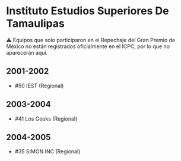 # Instituto Estudios Superiores De Tamaulipas

:warning: Equipos que solo participaron en el Repechaje del Gran Premio de México no están registrados oficialmente en el ICPC, por lo que no aparecerán aquí.

## 2001-2002

- #50 IEST (Regional)

## 2003-2004

- #41 Los Geeks (Regional)

## 2004-2005

- #35 SIMON INC (Regional)


